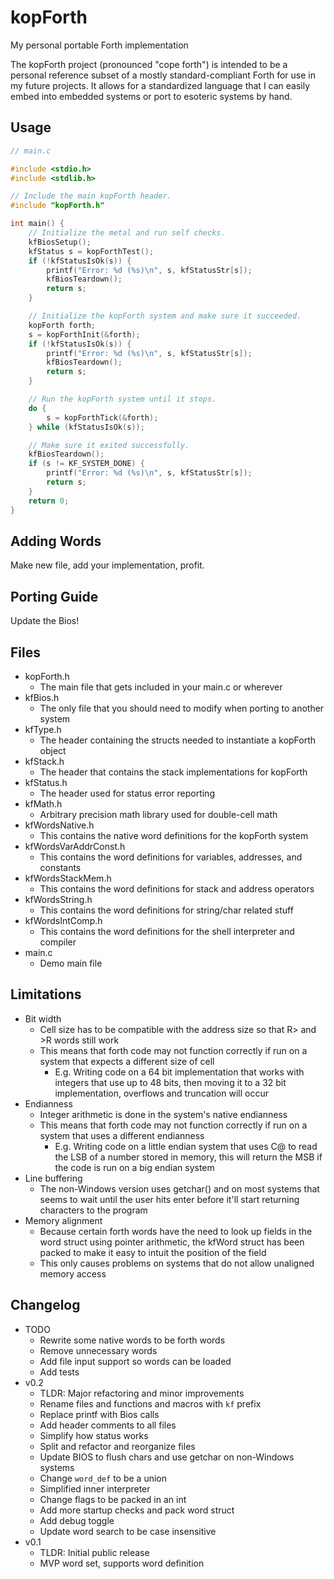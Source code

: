 # kopForth
My personal portable Forth implementation

The kopForth project (pronounced "cope forth") is intended to be a personal reference subset of a mostly standard-compliant Forth for use in my future projects. It allows for a standardized language that I can easily embed into embedded systems or port to esoteric systems by hand.

## Usage

```c
// main.c

#include <stdio.h>
#include <stdlib.h>

// Include the main kopForth header.
#include "kopForth.h"

int main() {
    // Initialize the metal and run self checks.
    kfBiosSetup();
    kfStatus s = kopForthTest();
    if (!kfStatusIsOk(s)) {
        printf("Error: %d (%s)\n", s, kfStatusStr[s]);
        kfBiosTeardown();
        return s;
    }

    // Initialize the kopForth system and make sure it succeeded.
    kopForth forth;
    s = kopForthInit(&forth);
    if (!kfStatusIsOk(s)) {
        printf("Error: %d (%s)\n", s, kfStatusStr[s]);
        kfBiosTeardown();
        return s;
    }

    // Run the kopForth system until it stops.
    do {
        s = kopForthTick(&forth);
    } while (kfStatusIsOk(s));

    // Make sure it exited successfully.
    kfBiosTeardown();
    if (s != KF_SYSTEM_DONE) {
        printf("Error: %d (%s)\n", s, kfStatusStr[s]);
        return s;
    }
    return 0;
}
```

## Adding Words

Make new file, add your implementation, profit.

## Porting Guide

Update the Bios!

## Files

 - kopForth.h
   - The main file that gets included in your main.c or wherever
 - kfBios.h
   - The only file that you should need to modify when porting to another system
 - kfType.h
   - The header containing the structs needed to instantiate a kopForth object
 - kfStack.h
   - The header that contains the stack implementations for kopForth
 - kfStatus.h
   - The header used for status error reporting
 - kfMath.h
   - Arbitrary precision math library used for double-cell math
 - kfWordsNative.h
   - This contains the native word definitions for the kopForth system
 - kfWordsVarAddrConst.h
   - This contains the word definitions for variables, addresses, and constants
 - kfWordsStackMem.h
   - This contains the word definitions for stack and address operators
 - kfWordsString.h
   - This contains the word definitions for string/char related stuff
 - kfWordsIntComp.h
   - This contains the word definitions for the shell interpreter and compiler
 - main.c
   - Demo main file

## Limitations

 - Bit width
   - Cell size has to be compatible with the address size so that R> and >R words still work
   - This means that forth code may not function correctly if run on a system that expects a different size of cell
     - E.g. Writing code on a 64 bit implementation that works with integers that use up to 48 bits, then moving it to a 32 bit implementation, overflows and truncation will occur
 - Endianness
   - Integer arithmetic is done in the system's native endianness
   - This means that forth code may not function correctly if run on a system that uses a different endianness
     - E.g. Writing code on a little endian system that uses C@ to read the LSB of a number stored in memory, this will return the MSB if the code is run on a big endian system
 - Line buffering
   - The non-Windows version uses getchar() and on most systems that seems to wait until the user hits enter before it'll start returning characters to the program
 - Memory alignment
   - Because certain forth words have the need to look up fields in the word struct using pointer arithmetic, the kfWord struct has been packed to make it easy to intuit the position of the field
   - This only causes problems on systems that do not allow unaligned memory access

## Changelog

 - TODO
   - Rewrite some native words to be forth words
   - Remove unnecessary words
   - Add file input support so words can be loaded
   - Add tests
 - v0.2
   - TLDR: Major refactoring and minor improvements
   - Rename files and functions and macros with `kf` prefix
   - Replace printf with Bios calls
   - Add header comments to all files
   - Simplify how status works
   - Split and refactor and reorganize files
   - Update BIOS to flush chars and use getchar on non-Windows systems
   - Change `word_def` to be a union
   - Simplified inner interpreter
   - Change flags to be packed in an int
   - Add more startup checks and pack word struct
   - Add debug toggle
   - Update word search to be case insensitive
 - v0.1
   - TLDR: Initial public release
   - MVP word set, supports word definition
